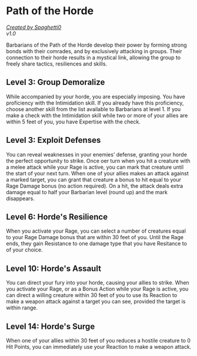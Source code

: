 # Path of the Horde
[*Created by Spaghetti0*](https://bio.site/spaghetti0)  
*v1.0*  

Barbarians of the Path of the Horde develop their power by forming strong bonds with their comrades, and by exclusively attacking in groups. Their connection to their horde results in a mystical link, allowing the group to freely share tactics, resiliences and skills.

## Level 3: Group Demoralize
While accompanied by your horde, you are especially imposing. You have proficiency with the Intimidation skill. If you already have this proficiency, choose another skill from the list available to Barbarians at level 1. If you make a check with the Intimidation skill while two or more of your allies are within 5 feet of you, you have Expertise with the check.

## Level 3: Exploit Defenses
You can reveal weaknesses in your enemies’ defense, granting your horde the perfect opportunity to strike. Once oer turn when you hit a creature with a melee attack while your Rage is active, you can mark that creature until the start of your next turn. When one of your allies makes an attack against a marked target, you can grant that creature a bonus to hit equal to your Rage Damage bonus (no action required). On a hit, the attack deals extra damage equal to half your Barbarian level (round up) and the mark disappears.

## Level 6: Horde's Resilience
When you activate your Rage, you can select a number of creatures equal to your Rage Damage bonus that are within 30 feet of you. Until the Rage ends, they gain Resistance to one damage type that you have Resitance to of your choice.

## Level 10: Horde's Assault
You can direct your fury into your horde, causing your allies to strike. When you activate your Rage, or as a Bonus Action while your Rage is active, you can direct a willing creature within 30 feet of you to use its Reaction to make a weapon attack against a target you can see, provided the target is within range.

## Level 14: Horde's Surge
When one of your allies within 30 feet of you reduces a hostile creature to 0 Hit Points, you can immediately use your Reaction to make a weapon attack.